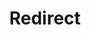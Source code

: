 ﻿---
layout: src/layouts/Redirect.astro
title: Redirect
redirect: https://octopus.com/docs/deployments/aws/cloudformation
pubDate:  2023-01-01
navSearch: false
navSitemap: false
navMenu: false
---
